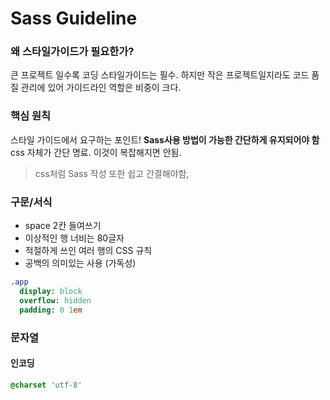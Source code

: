 # Sass Guideline


### 왜 스타일가이드가 필요한가?

큰 프로젝트 일수록 코딩 스타일가이드는 필수. 하지만 작은 프로젝트일지라도 코드 품질 관리에 있어 가이드라인 역할은 비중이 크다.


### 핵심 원칙
스타일 가이드에서 요구하는 포인트! __Sass사용 방법이 가능한 간단하게 유지되어야 함__
css 자체가 간단 명료. 이것이 복잡해지면 안됨.
> css처럼 Sass 작성 또한 쉽고 간결해야함, 

### 구문/서식

- space 2칸 들여쓰기
- 이상적인 행 너비는 80글자
- 적절하게 쓰인 여러 행의 CSS 규칙
- 공백의 의미있는 사용 (가독성)

```sass
.app
  display: block
  overflow: hidden
  padding: 0 1em
```

### 문자열

#### 인코딩
```sass
@charset 'utf-8'
```
